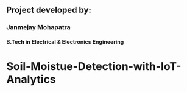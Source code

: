 

## Project developed by:          
### Janmejay Mohapatra 
#### B.Tech in Electrical & Electronics Engineering


# Soil-Moistue-Detection-with-IoT-Analytics
